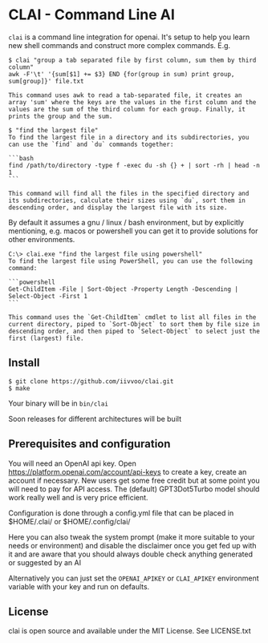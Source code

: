 # CLAI - Command Line AI

`clai` is a command line integration for openai. It's setup to help you learn
new shell commands and construct more complex commands. E.g.

    $ clai "group a tab separated file by first column, sum them by third column"
    awk -F'\t' '{sum[$1] += $3} END {for(group in sum) print group, sum[group]}' file.txt

    This command uses awk to read a tab-separated file, it creates an array 'sum' where the keys are the values in the first column and the values are the sum of the third column for each group. Finally, it prints the group and the sum.

    $ "find the largest file"
    To find the largest file in a directory and its subdirectories, you can use the `find` and `du` commands together:

    ```bash
    find /path/to/directory -type f -exec du -sh {} + | sort -rh | head -n 1
    ```

    This command will find all the files in the specified directory and its subdirectories, calculate their sizes using `du`, sort them in descending order, and display the largest file with its size.

By default it assumes a gnu / linux / bash environment, but by explicitly mentioning, e.g. macos or powershell you can get
it to provide solutions for other environments.

    C:\> clai.exe "find the largest file using powershell"
    To find the largest file using PowerShell, you can use the following command:

    ```powershell
    Get-ChildItem -File | Sort-Object -Property Length -Descending | Select-Object -First 1
    ```

    This command uses the `Get-ChildItem` cmdlet to list all files in the current directory, piped to `Sort-Object` to sort them by file size in descending order, and then piped to `Select-Object` to select just the first (largest) file.

## Install

```
$ git clone https://github.com/iivvoo/clai.git
$ make
```

Your binary will be in `bin/clai`

Soon releases for different architectures will be built

## Prerequisites and configuration

You will need an OpenAI api key. Open https://platform.openai.com/account/api-keys to create a key, create an
account if necessary. New users get some free credit but at some point you will need to pay for API access.
The (default) GPT3Dot5Turbo model should work really well and is very price efficient.

Configuration is done through a config.yml file that can be placed in $HOME/.clai/ or $HOME/.config/clai/

Here you can also tweak the system prompt (make it more suitable to your needs or environment) and disable the disclaimer once you  get fed up with it and are aware that you should always double check anything generated or suggested by an AI

Alternatively you can just set the `OPENAI_APIKEY` or `CLAI_APIKEY` environment variable with your key and run on defaults.


## License

clai is open source and available under the MIT License. See LICENSE.txt
